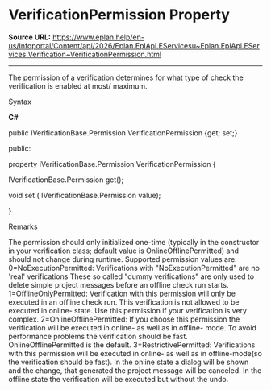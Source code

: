 # VerificationPermission Property

**Source URL:** https://www.eplan.help/en-us/Infoportal/Content/api/2026/Eplan.EplApi.EServicesu~Eplan.EplApi.EServices.Verification~VerificationPermission.html

---

The permission of a verification determines for what type of check the verification is enabled at most/ maximum.

Syntax

**C#**



public IVerificationBase.Permission VerificationPermission {get; set;}

public:

property IVerificationBase.Permission VerificationPermission {

   IVerificationBase.Permission get();

   void set (    IVerificationBase.Permission value);

}


Remarks

The permission should only initialized one-time (typically in the constructor in your verification class; default value is OnlineOfflinePermitted) and should not change during runtime. Supported permission values are: 0=NoExecutionPermitted: Verifications with "NoExecutionPermitted" are no 'real' verifications These so called "dummy verifications" are only used to delete simple project messages before an offline check run starts. 1=OfflineOnlyPermitted: Verification with this permission will only be executed in an offline check run. This verification is not allowed to be executed in online- state. Use this permission if your verification is very complex. 2=OnlineOfflinePermitted: If you choose this permission the verification will be executed in online- as well as in offline- mode. To avoid performance problems the verification should be fast. OnlineOfflinePermitted is the default. 3=RestrictivePermitted: Verifications with this permission will be executed in online- as well as in offline-mode(so the verification should be fast). In the online state a dialog will be shown and the change, that generated the project message will be canceled. In the offline state the verification will be executed but without the undo.
